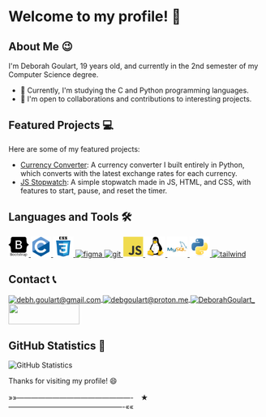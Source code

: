 # Welcome to my profile! 🩷

## About Me 😉

I'm Deborah Goulart, 19 years old, and currently in the 2nd semester of my Computer Science degree.

- 🌱 Currently, I'm studying the C and Python programming languages.
- 👯 I'm open to collaborations and contributions to interesting projects.

## Featured Projects 💻

Here are some of my featured projects:

- [Currency Converter](https://github.com/DebGoulart/Conversor-de-Moedas): A currency converter I built entirely in Python, which converts with the latest exchange rates for each currency.
- [JS Stopwatch](https://github.com/DebGoulart/Cronometro.js): A simple stopwatch made in JS, HTML, and CSS, with features to start, pause, and reset the timer.

## Languages and Tools 🛠️

<p align="left">
  <a href="https://getbootstrap.com" target="_blank" rel="noreferrer">
    <img src="https://raw.githubusercontent.com/devicons/devicon/master/icons/bootstrap/bootstrap-plain-wordmark.svg" alt="bootstrap" width="40" height="40"/>
  </a>
  <a href="https://www.cprogramming.com/" target="_blank" rel="noreferrer">
    <img src="https://raw.githubusercontent.com/devicons/devicon/master/icons/c/c-original.svg" alt="c" width="40" height="40"/>
  </a>
  <a href="https://www.w3schools.com/css/" target="_blank" rel="noreferrer">
    <img src="https://raw.githubusercontent.com/devicons/devicon/master/icons/css3/css3-original-wordmark.svg" alt "css3" width="40" height="40"/>
  </a>
  <a href="https://www.figma.com/" target="_blank" rel="noreferrer">
    <img src="https://www.vectorlogo.zone/logos/figma/figma-icon.svg" alt="figma" width="40" height="40"/>
  </a>
  <a href="https://git-scm.com/" target="_blank" rel="noreferrer">
    <img src="https://www.vectorlogo.zone/logos/git-scm/git-scm-icon.svg" alt="git" width="40" height="40"/>
  </a>
  <a href="https://developer.mozilla.org/en-US/docs/Web/JavaScript" target="_blank" rel="noreferrer">
    <img src="https://raw.githubusercontent.com/devicons/devicon/master/icons/javascript/javascript-original.svg" alt="javascript" width="40" height="40"/>
  </a>
  <a href="https://www.linux.org/" target="_blank" rel="noreferrer">
    <img src="https://raw.githubusercontent.com/devicons/devicon/master/icons/linux/linux-original.svg" alt="linux" width="40" height="40"/>
  </a>
  <a href="https://www.mysql.com/" target="_blank" rel="noreferrer">
    <img src="https://raw.githubusercontent.com/devicons/devicon/master/icons/mysql/mysql-original-wordmark.svg" alt="mysql" width="40" height="40"/>
  </a>
  <a href="https://www.python.org" target="_blank" rel="noreferrer">
    <img src="https://raw.githubusercontent.com/devicons/devicon/master/icons/python/python-original.svg" alt="python" width="40" height="40"/>
  </a>
  <a href="https://tailwindcss.com/" target="_blank" rel="noreferrer">
    <img src="https://www.vectorlogo.zone/logos/tailwindcss/tailwindcss-icon.svg" alt="tailwind" width="40" height="40"/>
  </a>
</p>

## Contact 📞

<p align="left">
  <a href="mailto:debh.goulart@gmail.com" target="blank">
    <img align="center" src="https://img.shields.io/badge/Gmail-D14836?style=for-the-badge&logo=gmail&logoColor=white" alt="debh.goulart@gmail.com" height="40" width="120" />
  </a>
  <a href="mailto:deb.goulart@proton.me" target="blank">
    <img align="center" src="https://img.shields.io/badge/ProtonMail-8B89CC?style=for-the-badge&logo=protonmail&logoColor=white" alt="debgoulart@proton.me" height="40" width="150" />
  </a>
  <a href="https://twitter.com/DeborahGoulart_" target="blank">
    <img align="center" src="https://img.shields.io/badge/Twitter-1DA1F2?style=for-the-badge&logo=twitter&logoColor=white" alt="DeborahGoulart_" height="40" width="120" />
  </a>
  <a href="https://www.instagram.com/deborahgoulart_/" target="blank">
    <img align="center" src="https://img.shields.io/badge/Instagram-E4405F?style=for-the-badge&logo=instagram&logoColor=white" height="40" width="140" />
  </a>
</p>

## GitHub Statistics 📄

![GitHub Statistics](https://github-readme-stats.vercel.app/api?username=DebGoulart&theme=synthwave&show_icons=true)

Thanks for visiting my profile! 😄



»»————————————————-　★　————————————————-««
